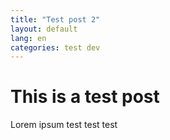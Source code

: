 ```yaml
---
title: "Test post 2"
layout: default
lang: en
categories: test dev
---
```


# This is a test post

Lorem ipsum test test test

